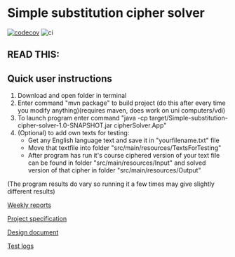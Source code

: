 # Simple substitution cipher solver

[![codecov](https://codecov.io/gh/Jhy9/Simple-substitution-cipher-solver/graph/badge.svg?token=QXV5FMENMK)](https://codecov.io/gh/Jhy9/Simple-substitution-cipher-solver)
![ci](https://github.com/Jhy9/Simple-substitution-cipher-solver/actions/workflows/maven.yml/badge.svg)
## READ THIS:

## Quick user instructions
1. Download and open folder in terminal
2. Enter command "mvn package" to build project (do this after every time you modify anything)(requires maven, does work on uni computers/vdi)
3. To launch program enter command "java -cp target/Simple-substitution-cipher-solver-1.0-SNAPSHOT.jar cipherSolver.App"
4. (Optional) to add own texts for testing:
   - Get any English language text and save it in "yourfilename.txt" file
   - Move that textfile into folder "src/main/resources/TextsForTesting"
   - After program has run it's course ciphered version of your text file can be found in folder "src/main/resources/Input" and
     solved version of that cipher in folder "src/main/resources/Output"
     


(The program results do vary so running it a few times may give slightly different results)


[Weekly reports](Documentation/Weekly-reports)

[Project specification](Documentation/Project-specification.md)

[Design document](Documentation/Design-document.md)

[Test logs](Documentation/Test-Logs.md)
